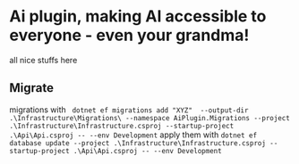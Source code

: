 ﻿# Ai plugin, making AI accessible to everyone - even your grandma!

all nice stuffs here

## Migrate
migrations with 
`
dotnet ef migrations add "XYZ"  --output-dir .\Infrastructure\Migrations\ --namespace AiPlugin.Migrations --project .\Infrastructure\Infrastructure.csproj --startup-project .\Api\Api.csproj -- --env Development`
apply them with 
`
dotnet ef database update --project .\Infrastructure\Infrastructure.csproj --startup-project .\Api\Api.csproj -- --env Development 
`